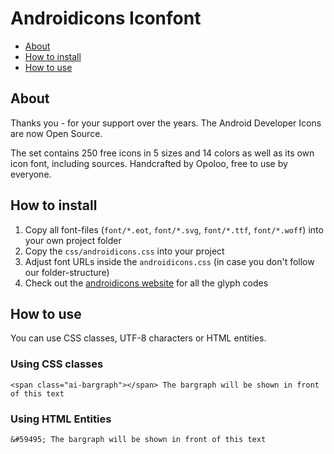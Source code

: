 # Androidicons Iconfont

- [About](#about)
- [How to install](#how-to-install)
- [How to use](#how-to-use)

## About

Thanks you - for your support over the years. The Android Developer Icons are now Open Source.

The set contains 250 free icons in 5 sizes and 14 colors as well as its own icon font, including sources. Handcrafted by Opoloo, free to use by everyone.

## How to install

1. Copy all font-files (`font/*.eot`, `font/*.svg`, `font/*.ttf`, `font/*.woff`) into your own project folder
2. Copy the `css/androidicons.css` into your project
3. Adjust font URLs inside the `androidicons.css` (in case you don't follow our folder-structure)
4. Check out the [androidicons website](http://androidicons.com) for all the glyph codes

## How to use

You can use CSS classes, UTF-8 characters or HTML entities.

### Using CSS classes

```
<span class="ai-bargraph"></span> The bargraph will be shown in front of this text
```

### Using HTML Entities

```
&#59495; The bargraph will be shown in front of this text
```